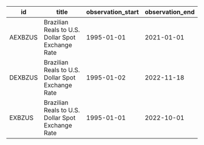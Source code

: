 | id      | title                                             | observation_start   | observation_end   |
|---------|---------------------------------------------------|---------------------|-------------------|
| AEXBZUS | Brazilian Reals to U.S. Dollar Spot Exchange Rate | 1995-01-01          | 2021-01-01        |
| DEXBZUS | Brazilian Reals to U.S. Dollar Spot Exchange Rate | 1995-01-02          | 2022-11-18        |
| EXBZUS  | Brazilian Reals to U.S. Dollar Spot Exchange Rate | 1995-01-01          | 2022-10-01        |
